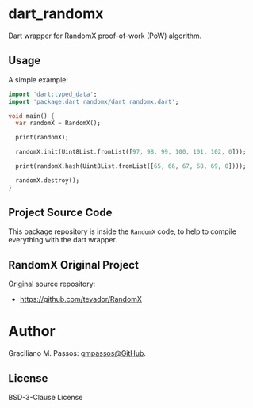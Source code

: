 # dart_randomx

Dart wrapper for RandomX proof-of-work (PoW) algorithm.

## Usage

A simple example:

```dart
import 'dart:typed_data';
import 'package:dart_randomx/dart_randomx.dart';

void main() {
  var randomX = RandomX();

  print(randomX);

  randomX.init(Uint8List.fromList([97, 98, 99, 100, 101, 102, 0]));

  print(randomX.hash(Uint8List.fromList([65, 66, 67, 68, 69, 0])));

  randomX.destroy();
}

```

## Project Source Code

This package repository is inside the `RandomX` code,
to help to compile everything with the dart wrapper.

## RandomX Original Project

Original source repository:

- https://github.com/tevador/RandomX

# Author

Graciliano M. Passos: [gmpassos@GitHub][github].

[github]: https://github.com/gmpassos

## License

BSD-3-Clause License
